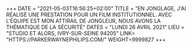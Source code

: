 +++
DATE = "2021-05-03T16:56:25+02:00"
TITLE = "EN JONGLAGE, J'AI RÉALISÉ UNE PRESTATION POUR UN FILM INSTITUTIONNEL. AVEC L'ÉQUIPE EST MON ATTIRAIL DE JONGLEUR, NOUS AVONS LA THÉMATIQUE DE LA SÉCURITÉ"
DATES = "LUNDI 26 AVRIL 2021"
LIEU = "STUDIO ET ALORS, IVRY-SUR-SEINE 94205"
LINK= "HTTPS://PARKERWAYNEPHILIPS.COM/"
WEIGHT=9999827
+++

